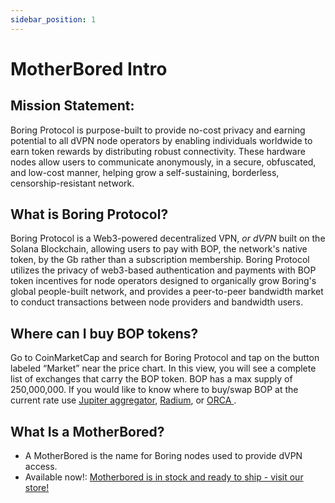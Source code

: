 ```yaml
---
sidebar_position: 1
---
```


# MotherBored Intro

## Mission Statement: 

Boring Protocol is purpose-built to provide no-cost privacy and earning potential to all dVPN node operators by enabling individuals worldwide to earn token rewards by distributing robust connectivity. These hardware nodes allow users to communicate anonymously, in a secure, obfuscated, and low-cost manner, helping grow a self-sustaining, borderless, censorship-resistant network.


## What is Boring Protocol? 

Boring Protocol is a Web3-powered decentralized VPN, <i>or dVPN</i> built on the Solana Blockchain, allowing users to pay with BOP, the network's native token, by the Gb rather than a subscription membership. Boring Protocol utilizes the privacy of web3-based authentication and payments with BOP token incentives for node operators designed to organically grow Boring's global people-built network, and provides a peer-to-peer bandwidth market to conduct transactions between node providers and bandwidth users.

## Where can I buy BOP tokens?

Go to CoinMarketCap and search for Boring Protocol and tap on the button labeled “Market” near the price chart. In this view, you will see a complete list of exchanges that carry the BOP token.
BOP has a max supply of 250,000,000. If you would like to know where to buy/swap BOP at the current rate use [Jupiter aggregator](https://jup.ag/swap/SOL-BOP), [Radium](https://raydium.io/), or [ORCA ](https://www.orca.so/).


## What Is a MotherBored? 

- A MotherBored is the name for Boring nodes used to provide dVPN access.
- Available now!: [Motherbored is in stock and ready to ship - visit our store! ](https://store.motherbored.limited/products/boring-protocol-mbv2) 

